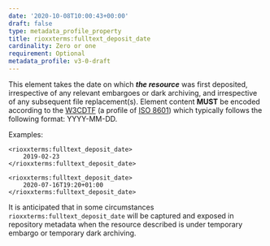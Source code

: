 ```yaml
---
date: '2020-10-08T10:00:43+00:00'
draft: false
type: metadata_profile_property
title: rioxxterms:fulltext_deposit_date
cardinality: Zero or one
requirement: Optional
metadata_profile: v3-0-draft
---
```


This element takes the date on which ***the resource*** was first deposited, irrespective of any relevant embargoes or dark archiving, and irrespective of any subsequent file replacement(s). Element content **MUST** be encoded according to the [W3CDTF](https://www.w3.org/TR/NOTE-datetime) (a profile of [ISO 8601](https://www.iso.org/standard/40874.html)) which typically follows the following format: YYYY-MM-DD.

Examples:

    <rioxxterms:fulltext_deposit_date>
        2019-02-23
    </rioxxterms:fulltext_deposit_date>
    
    <rioxxterms:fulltext_deposit_date>
        2020-07-16T19:20+01:00
    </rioxxterms:fulltext_deposit_date>

It is anticipated that in some circumstances `rioxxterms:fulltext_deposit_date` will be captured and exposed in repository metadata when the resource described is under temporary embargo or temporary dark archiving. 

